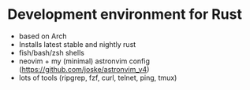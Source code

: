 # Development environment for Rust

- based on Arch
- Installs latest stable and nightly rust
- fish/bash/zsh shells
- neovim + my (minimal) astronvim config (https://github.com/joske/astronvim_v4)
- lots of tools (ripgrep, fzf, curl, telnet, ping, tmux)
